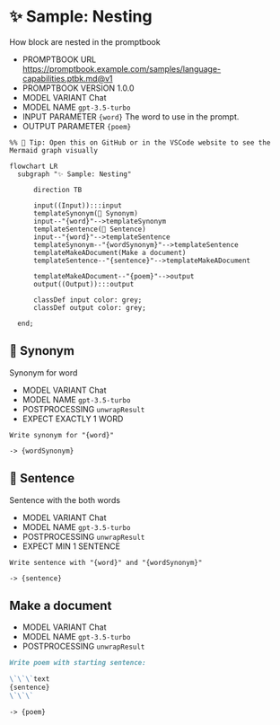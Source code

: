 # ✨ Sample: Nesting

How block are nested in the promptbook

-   PROMPTBOOK URL https://promptbook.example.com/samples/language-capabilities.ptbk.md@v1
-   PROMPTBOOK VERSION 1.0.0
-   MODEL VARIANT Chat
-   MODEL NAME `gpt-3.5-turbo`
-   INPUT  PARAMETER `{word}` The word to use in the prompt.
-   OUTPUT PARAMETER `{poem}`

<!--Graph-->
<!-- ⚠️ WARNING: This section was auto-generated -->

```mermaid
%% 🔮 Tip: Open this on GitHub or in the VSCode website to see the Mermaid graph visually

flowchart LR
  subgraph "✨ Sample: Nesting"

      direction TB

      input((Input)):::input
      templateSynonym(💬 Synonym)
      input--"{word}"-->templateSynonym
      templateSentence(💬 Sentence)
      input--"{word}"-->templateSentence
      templateSynonym--"{wordSynonym}"-->templateSentence
      templateMakeADocument(Make a document)
      templateSentence--"{sentence}"-->templateMakeADocument

      templateMakeADocument--"{poem}"-->output
      output((Output)):::output

      classDef input color: grey;
      classDef output color: grey;

  end;
```

<!--/Graph-->

## 💬 Synonym

Synonym for word

-   MODEL VARIANT Chat
-   MODEL NAME `gpt-3.5-turbo`
-   POSTPROCESSING `unwrapResult`
-   EXPECT EXACTLY 1 WORD

```text
Write synonym for "{word}"
```

`-> {wordSynonym}`

## 💬 Sentence

Sentence with the both words

-   MODEL VARIANT Chat
-   MODEL NAME `gpt-3.5-turbo`
-   POSTPROCESSING `unwrapResult`
-   EXPECT MIN 1 SENTENCE

```text
Write sentence with "{word}" and "{wordSynonym}"
```

`-> {sentence}`

## Make a document

-   MODEL VARIANT Chat
-   MODEL NAME `gpt-3.5-turbo`
-   POSTPROCESSING `unwrapResult`

```markdown
Write poem with starting sentence:

\`\`\`text
{sentence}
\`\`\`
```

`-> {poem}`
